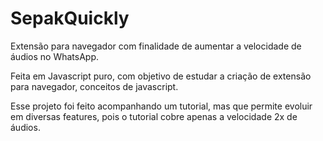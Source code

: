 # SepakQuickly
Extensão para navegador com finalidade de aumentar a velocidade de áudios no WhatsApp.

Feita em Javascript puro, com objetivo de estudar a criação de extensão para navegador, conceitos de javascript.

Esse projeto foi feito acompanhando um tutorial, mas que permite evoluir em diversas features, pois o tutorial cobre apenas a velocidade 2x de áudios.
